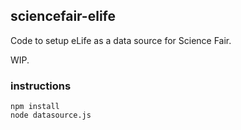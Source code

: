 ## sciencefair-elife

Code to setup eLife as a data source for Science Fair.

WIP.

### instructions

```
npm install
node datasource.js
```
